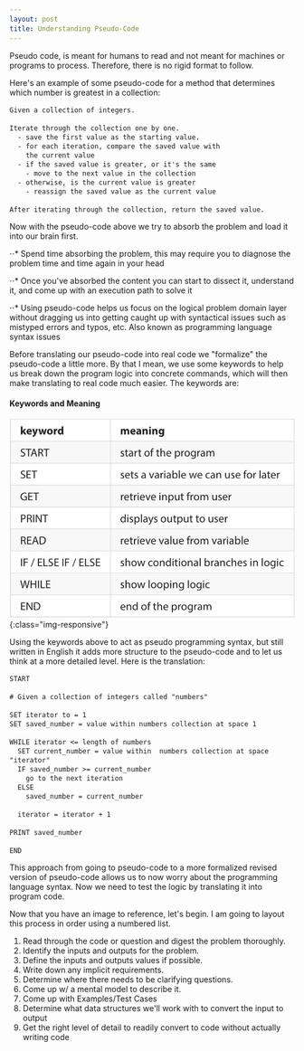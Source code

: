 ```yaml
---
layout: post
title: Understanding Pseudo-Code
---
```



Pseudo code, is meant for humans to read and not meant
for machines or programs to process. Therefore, there
is no rigid format to follow.

Here's an example of some pseudo-code for a method that determines which number is greatest in a collection:

```
Given a collection of integers.

Iterate through the collection one by one.
  - save the first value as the starting value.
  - for each iteration, compare the saved value with 
    the current value
  - if the saved value is greater, or it's the same
    - move to the next value in the collection
  - otherwise, is the current value is greater
    - reassign the saved value as the current value

After iterating through the collection, return the saved value.
```

Now with the pseudo-code above we try to absorb the problem and load it into our brain first.

⋅⋅* Spend time absorbing the problem, this may require you to diagnose the problem time and time again in your head

⋅⋅* Once you've absorbed the content you can start to dissect it, understand it, and come up with an execution path to solve it

⋅⋅* Using pseudo-code helps us focus on the logical problem domain layer without dragging us into getting caught up with syntactical issues such as mistyped errors and typos, etc. Also known as programming language syntax issues

Before translating our pseudo-code into real code we "formalize" the pseudo-code a little more. By that I mean, we use some keywords to help us break down the program logic into concrete commands, which will then make translating to real code much easier. The keywords are:


#### Keywords and Meaning
![keywords-meaning](/images/keywords_meaning.png){:class="img-responsive"}


Using the keywords above to act as pseudo programming syntax, but still written in English it adds more structure to the pseudo-code and to let us think at a more detailed level. Here is the translation:

```
START

# Given a collection of integers called "numbers"

SET iterator to = 1
SET saved_number = value within numbers collection at space 1

WHILE iterator <= length of numbers
  SET current_number = value within  numbers collection at space "iterator"
  IF saved_number >= current_number
    go to the next iteration
  ELSE
    saved_number = current_number

  iterator = iterator + 1

PRINT saved_number

END
```

This approach from going to pseudo-code to a more formalized revised version of pseudo-code allows us to now worry about the programming language syntax. Now we need to test the logic by translating it into program code.





Now that you have an image to reference, let's begin. I am going to layout this process in order using a numbered list.

1. Read through the code or question and digest the problem thoroughly.
2. Identify the inputs and outputs for the problem.
3. Define the inputs and outputs values if possible.
4. Write down any implicit requirements.
5. Determine where there needs to be clarifying questions.
6. Come up w/ a mental model to describe it.
7. Come up with Examples/Test Cases
8. Determine what data structures we'll work with to convert the input to output
9. Get the right level of detail to readily convert to code without actually writing code


<!-- Link syntax reference
[Jekyll Now repository](https://github.com/barryclark/jekyll-now) -->